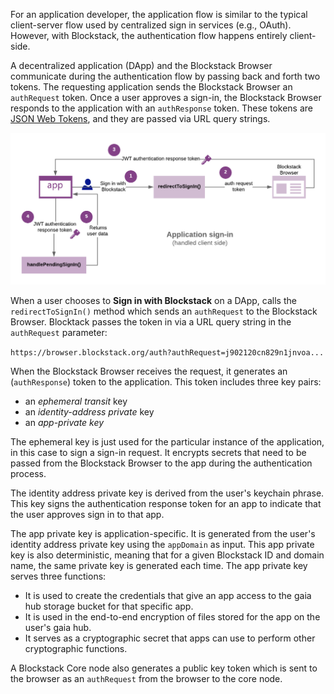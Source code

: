 For an application developer, the application flow is similar to the typical client-server flow used by centralized sign in services (e.g., OAuth). However, with Blockstack, the authentication flow happens entirely client-side.

A decentralized application (DApp) and the Blockstack Browser communicate during the authentication flow by passing back and forth two tokens. The requesting application sends the Blockstack Browser an `authRequest` token. Once a user approves a sign-in, the Blockstack Browser responds to the application with an `authResponse` token. These tokens are <a href="https://jwt.io/" target="\_blank">JSON Web Tokens</a>, and they are passed via URL query strings.

![](/storage/images/app-sign-in.png)

When a user chooses to **Sign in with Blockstack** on a DApp, calls the `redirectToSignIn()` method which sends an  `authRequest` to the Blockstack Browser. Blocktack passes the token in via a URL query string in the `authRequest` parameter:

`https://browser.blockstack.org/auth?authRequest=j902120cn829n1jnvoa...`

When the Blockstack Browser receives the request, it generates an (`authResponse`) token to the application. This token includes three key pairs:

* an _ephemeral transit_ key 
* an _identity-address private_ key
* an _app-private key_

The ephemeral key is just used for the particular instance of the application, in this case to sign a sign-in request. It encrypts secrets that need to be passed from the Blockstack Browser to the app during the authentication process. 

The identity address private key is derived from the user's keychain phrase. This key signs the authentication response token for an app to indicate that the user approves sign in to that app.

The app private key is application-specific. It is generated from the user's identity address private key using the `appDomain` as input. This app private key is also deterministic, meaning that for a given Blockstack ID and domain name, the same private key is generated each time. The app private key serves three functions:

* It is used to create the credentials that give an app access to the gaia hub storage bucket for that specific app.
* It is used in the end-to-end encryption of files stored for the app on the user's gaia hub.
* It serves as a cryptographic secret that apps can use to perform other cryptographic functions.

A Blockstack Core node also generates a public key token which is sent to the browser as an `authRequest` from the browser to the core node. 